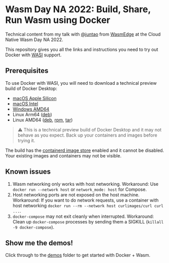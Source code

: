 # Wasm Day NA 2022: Build, Share, Run Wasm using Docker

Technical content from my talk with [@juntao](https://github.com/juntao) from [WasmEdge](https://wasmedge.org) at the Cloud Native Wasm Day NA 2022.

This repository gives you all the links and instructions you need to try out Docker with [WASI](https://wasi.dev) support.

## Prerequisites

To use Docker with WASI, you will need to download a technical preview build of Docker Desktop:

* [macOS Apple Silicon](https://dockr.ly/3sf56vH)
* [macOS Intel](https://dockr.ly/3VF6uFB)
* [Windows AMD64](https://dockr.ly/3ShlsP0)
* Linux Arm64 ([deb](https://dockr.ly/3TDcjRV))
* Linux AMD64 ([deb](https://dockr.ly/3TgpWH8), [rpm](https://dockr.ly/3eG6Mvp), [tar](https://dockr.ly/3yUhdCk))

> :warning: This is a technical preview build of Docker Desktop and it may not behave as you expect. Back up your containers and images before trying it.

The build has the [containerd image store](https://docs.docker.com/desktop/containerd/) enabled and it cannot be disabled.
Your existing images and containers may not be visible.

## Known issues

1. Wasm networking only works with host networking. Workaround: Use `docker run --network host` or `network_mode: host` for Compose.
2. Host networking ports are not exposed on the host machine. Workaround: If you want to do network requests, use a container with host networking `docker run --rm --network host curlimages/curl curl ...`.
3. `docker-compose` may not exit cleanly when interrupted. Workaround: Clean up `docker-compose` processes by sending them a SIGKILL (`killall -9 docker-compose`).

## Show me the demos!

Click through to the [demos](./demos) folder to get started with Docker + Wasm.
